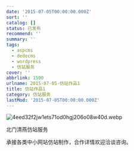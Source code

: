 ```yaml
---
date: '2015-07-05T00:00:00.000Z'
sort: ''
catalog: []
status: 已发布
recommend: ''
summary: ''
tags:
  - aspcms
  - dedecms
  - wordpress
  - 仿站服务
cover: ''
abbrlink: 1500
urlname: 2015-07-05-仿站作品1
title: 仿站作品1
category: 仿站服务
lastMod: '2015-07-05T00:00:00.000Z'
---
```


![4eed32f2jw1ets71od0hgj206o08w40d.webp](https://image.bmqy.net/upload/4eed32f2jw1ets71od0hgj206o08w40d.webp)


北门清燕仿站服务


承接各类中小网站仿站制作，合作详情欢迎洽谈咨询。

